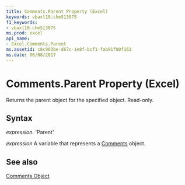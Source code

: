 ```yaml
---
title: Comments.Parent Property (Excel)
keywords: vbaxl10.chm513075
f1_keywords:
- vbaxl10.chm513075
ms.prod: excel
api_name:
- Excel.Comments.Parent
ms.assetid: c8c903be-d67c-1e8f-bcf1-fab91f00f163
ms.date: 06/08/2017
---
```



# Comments.Parent Property (Excel)

Returns the parent object for the specified object. Read-only.


## Syntax

 _expression_. 'Parent'

 _expression_ A variable that represents a [Comments](./Excel.Comments.md) object.


## See also


[Comments Object](Excel.Comments.md)


